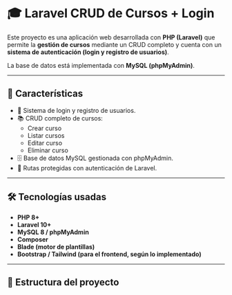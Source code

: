 # 🎓 Laravel CRUD de Cursos + Login

Este proyecto es una aplicación web desarrollada con **PHP (Laravel)** que permite la **gestión de cursos** mediante un CRUD completo y cuenta con un **sistema de autenticación (login y registro de usuarios)**.  

La base de datos está implementada con **MySQL (phpMyAdmin)**.

---

## 🚀 Características

- 🔑 Sistema de login y registro de usuarios.  
- 📚 CRUD completo de cursos:  
  - Crear curso  
  - Listar cursos  
  - Editar curso  
  - Eliminar curso  
- 🗄️ Base de datos MySQL gestionada con phpMyAdmin.  
- 📜 Rutas protegidas con autenticación de Laravel.  

---

## 🛠️ Tecnologías usadas

- **PHP 8+**  
- **Laravel 10+**  
- **MySQL 8 / phpMyAdmin**  
- **Composer**  
- **Blade (motor de plantillas)**  
- **Bootstrap / Tailwind (para el frontend, según lo implementado)**  

---

## 📂 Estructura del proyecto

